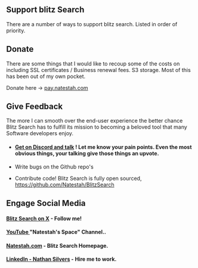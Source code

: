 
## Support blitz Search

There are a number of ways to support blitz search.  Listed in order of priority.

## Donate

There are some things that I would like to recoup some of the costs on including SSL certificates / Business renewal fees. S3 storage.  Most of this has been out of my own pocket.

Donate here -> [pay.natestah.com](https://pay.natestah.com)

## Give Feedback

The more I can smooth over the end-user experience the better chance Blitz Search has to fulfill its mission to becoming a beloved tool that many Software developers enjoy.

* #### [Get on Discord and talk](https://discord.com/invite/UYPwQY9ngm) ! Let me know your pain points.  Even the most obvious things, your talking give those things an upvote.

* Write bugs on the Github repo's
* Contribute code!  Blitz Search is fully open sourced, https://github.com/Natestah/BlitzSearch

## Engage Social Media

#### [Blitz Search on X](https://x.com/BlitzSearch) - Follow me!

#### [YouTube ](https://www.youtube.com/@NatestahsSpace) "Natestah's Space" Channel..

#### [Natestah.com](https://natestah.com/) - Blitz Search Homepage.

#### [LinkedIn - Nathan Silvers](https://www.linkedin.com/in/nathan-silvers-a17308a8/) - Hire me to work.